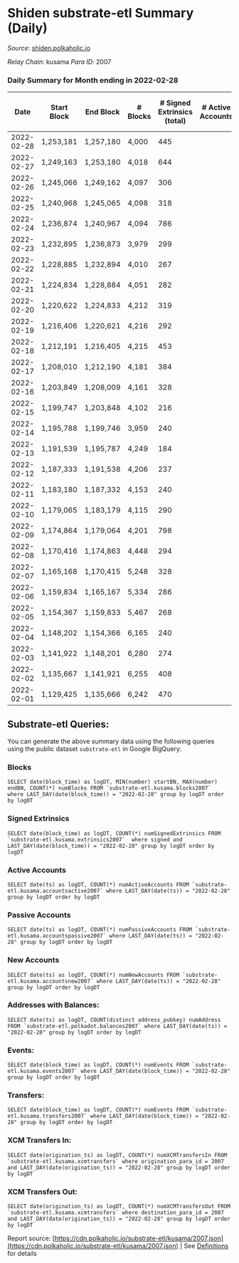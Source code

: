 # Shiden substrate-etl Summary (Daily)

_Source_: [shiden.polkaholic.io](https://shiden.polkaholic.io)

*Relay Chain*: kusama
*Para ID*: 2007



### Daily Summary for Month ending in 2022-02-28


| Date | Start Block | End Block | # Blocks | # Signed Extrinsics (total) | # Active Accounts | # Passive | # New | # Addresses with Balances | # Events | # Transfers | # XCM Transfers In | # XCM Transfers Out | Issues | 
| ---- | ----------- | --------- | -------- | --------------------------- | ----------------- | --------- | ----- | ------------------------- | -------- | ----------- | ------------------ | ------------------- | ------ |
| 2022-02-28 | 1,253,181 | 1,257,180 | 4,000 | 445 |  |  |  | 43,459 | 57,439 | 4,775 ($1,508,826.57) |   |   |  |
| 2022-02-27 | 1,249,163 | 1,253,180 | 4,018 | 644 |  |  |  |  | 77,275 | 5,511 ($4,315,862.02) |   |   |  |
| 2022-02-26 | 1,245,066 | 1,249,162 | 4,097 | 306 |  |  |  |  | 51,400 | 4,900 ($767,847.97) |   |   |  |
| 2022-02-25 | 1,240,968 | 1,245,065 | 4,098 | 318 |  |  |  |  | 52,268 | 5,725 ($947,819.97) |   |   |  |
| 2022-02-24 | 1,236,874 | 1,240,967 | 4,094 | 786 |  |  |  |  | 64,435 | 5,267 ($635,618.14) |   |   |  |
| 2022-02-23 | 1,232,895 | 1,236,873 | 3,979 | 299 |  |  |  |  | 49,599 | 4,532 ($867,253.36) |   |   |  |
| 2022-02-22 | 1,228,885 | 1,232,894 | 4,010 | 267 |  |  |  |  | 49,294 | 4,609 ($324,827.79) |   |   |  |
| 2022-02-21 | 1,224,834 | 1,228,884 | 4,051 | 282 |  |  |  |  | 46,009 | 4,456 ($339,055.92) |   |   |  |
| 2022-02-20 | 1,220,622 | 1,224,833 | 4,212 | 319 |  |  |  |  | 58,166 | 4,660 ($188,782.97) |   |   |  |
| 2022-02-19 | 1,216,406 | 1,220,621 | 4,216 | 292 |  |  |  |  | 54,151 | 4,597 ($362,969.58) |   |   |  |
| 2022-02-18 | 1,212,191 | 1,216,405 | 4,215 | 453 |  |  |  |  | 56,766 | 5,067 ($8,440,312.88) |   |   |  |
| 2022-02-17 | 1,208,010 | 1,212,190 | 4,181 | 384 |  |  |  |  | 67,635 | 5,042 ($1,282,145.72) |   |   |  |
| 2022-02-16 | 1,203,849 | 1,208,009 | 4,161 | 328 |  |  |  |  | 38,672 | 4,630 ($3,020,454.32) |   |   |  |
| 2022-02-15 | 1,199,747 | 1,203,848 | 4,102 | 216 |  |  |  |  | 48,007 | 4,536 ($641,710.86) |   |   |  |
| 2022-02-14 | 1,195,788 | 1,199,746 | 3,959 | 240 |  |  |  |  | 41,914 | 4,242 ($160,803.25) |   |   |  |
| 2022-02-13 | 1,191,539 | 1,195,787 | 4,249 | 184 |  |  |  |  | 48,965 | 4,598 ($147,266.57) |   |   |  |
| 2022-02-12 | 1,187,333 | 1,191,538 | 4,206 | 237 |  |  |  |  | 46,228 | 4,526 ($156,097.32) |   |   |  |
| 2022-02-11 | 1,183,180 | 1,187,332 | 4,153 | 240 |  |  |  |  | 53,622 | 5,106 ($469,320.04) |   |   |  |
| 2022-02-10 | 1,179,065 | 1,183,179 | 4,115 | 290 |  |  |  |  | 46,757 | 4,515 ($2,075,523.76) |   |   |  |
| 2022-02-09 | 1,174,864 | 1,179,064 | 4,201 | 798 |  |  |  |  | 38,198 | 5,066 ($245,617.00) |   |   |  |
| 2022-02-08 | 1,170,416 | 1,174,863 | 4,448 | 294 |  |  |  |  | 52,431 | 4,997 ($433,853.95) |   |   |  |
| 2022-02-07 | 1,165,168 | 1,170,415 | 5,248 | 328 |  |  |  |  | 63,091 | 5,967 ($337,082.33) |   |   |  |
| 2022-02-06 | 1,159,834 | 1,165,167 | 5,334 | 286 |  |  |  |  | 59,669 | 5,713 ($302,632.72) |   |   |  |
| 2022-02-05 | 1,154,367 | 1,159,833 | 5,467 | 268 |  |  |  |  | 53,877 | 6,241 ($196,085.21) |   |   |  |
| 2022-02-04 | 1,148,202 | 1,154,366 | 6,165 | 240 |  |  |  |  | 61,063 | 6,518 ($63,553.33) |   |   |  |
| 2022-02-03 | 1,141,922 | 1,148,201 | 6,280 | 274 |  |  |  |  | 60,817 | 6,779 ($255,530.43) |   |   |  |
| 2022-02-02 | 1,135,667 | 1,141,921 | 6,255 | 408 |  |  |  |  | 75,279 | 7,165 ($521,403.26) |   |   |  |
| 2022-02-01 | 1,129,425 | 1,135,666 | 6,242 | 470 |  |  |  |  | 81,297 | 7,168 ($786,390.04) |   |   |  |

## Substrate-etl Queries:
You can generate the above summary data using the following queries using the public dataset `substrate-etl` in Google BigQuery:


### Blocks
```
SELECT date(block_time) as logDT, MIN(number) startBN, MAX(number) endBN, COUNT(*) numBlocks FROM `substrate-etl.kusama.blocks2007`  where LAST_DAY(date(block_time)) = "2022-02-28" group by logDT order by logDT
```


### Signed Extrinsics
```
SELECT date(block_time) as logDT, COUNT(*) numSignedExtrinsics FROM `substrate-etl.kusama.extrinsics2007`  where signed and LAST_DAY(date(block_time)) = "2022-02-28" group by logDT order by logDT
```


### Active Accounts
```
SELECT date(ts) as logDT, COUNT(*) numActiveAccounts FROM `substrate-etl.kusama.accountsactive2007` where LAST_DAY(date(ts)) = "2022-02-28" group by logDT order by logDT
```


### Passive Accounts
```
SELECT date(ts) as logDT, COUNT(*) numPassiveAccounts FROM `substrate-etl.kusama.accountspassive2007` where LAST_DAY(date(ts)) = "2022-02-28" group by logDT order by logDT
```


### New Accounts
```
SELECT date(ts) as logDT, COUNT(*) numNewAccounts FROM `substrate-etl.kusama.accountsnew2007` where LAST_DAY(date(ts)) = "2022-02-28" group by logDT order by logDT
```


### Addresses with Balances:
```
SELECT date(ts) as logDT, COUNT(distinct address_pubkey) numAddress FROM `substrate-etl.polkadot.balances2007` where LAST_DAY(date(ts)) = "2022-02-28" group by logDT order by logDT
```


### Events:
```
SELECT date(block_time) as logDT, COUNT(*) numEvents FROM `substrate-etl.kusama.events2007` where LAST_DAY(date(block_time)) = "2022-02-28" group by logDT order by logDT
```


### Transfers:
```
SELECT date(block_time) as logDT, COUNT(*) numEvents FROM `substrate-etl.kusama.transfers2007` where LAST_DAY(date(block_time)) = "2022-02-28" group by logDT order by logDT
```


### XCM Transfers In:
```
SELECT date(origination_ts) as logDT, COUNT(*) numXCMTransfersIn FROM `substrate-etl.kusama.xcmtransfers` where origination_para_id = 2007 and LAST_DAY(date(origination_ts)) = "2022-02-28" group by logDT order by logDT
```


### XCM Transfers Out:
```
SELECT date(origination_ts) as logDT, COUNT(*) numXCMTransfersOut FROM `substrate-etl.kusama.xcmtransfers` where destination_para_id = 2007 and LAST_DAY(date(origination_ts)) = "2022-02-28" group by logDT order by logDT
```



Report source: [https://cdn.polkaholic.io/substrate-etl/kusama/2007.json](https://cdn.polkaholic.io/substrate-etl/kusama/2007.json) | See [Definitions](/DEFINITIONS.md) for details
